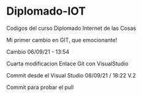 # Diplomado-IOT
Codigos del curso Diplomado Internet de las Cosas

Mi primer cambio en GIT, que emocionante!

Cambio 06/09/21 - 13:54

Cuarta modificacion Enlace Git con VisualStudio

Commit desde el Visual Studio 08/09/21 / 18:22 V.2

Commit para probar el pull


